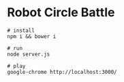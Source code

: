 
# Robot Circle Battle

    # install
    npm i && bower i

    # run
    node server.js

    # play
    google-chrome http://localhost:3000/
